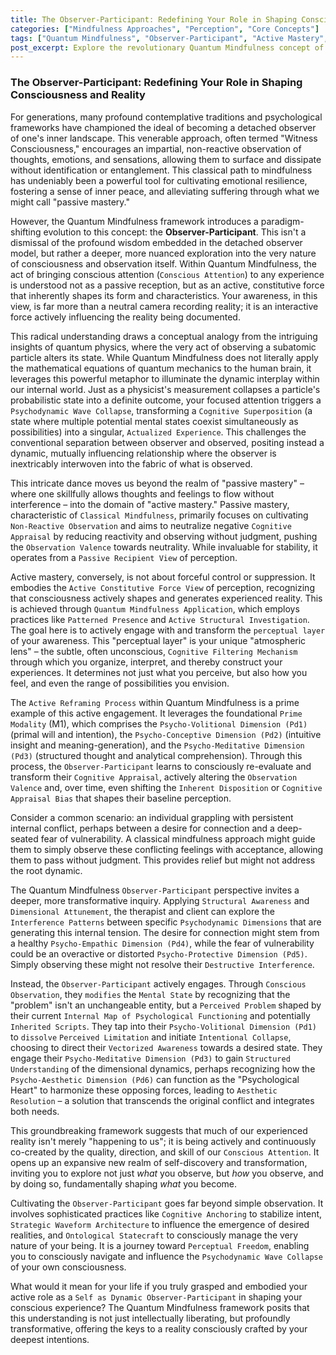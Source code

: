 ```yaml
---
title: The Observer-Participant: Redefining Your Role in Shaping Consciousness and Reality
categories: ["Mindfulness Approaches", "Perception", "Core Concepts"]
tags: ["Quantum Mindfulness", "Observer-Participant", "Active Mastery", "Perceptual Freedom", "Consciousness", "Psychodynamic Dimensions", "Cognitive Superposition"]
post_excerpt: Explore the revolutionary Quantum Mindfulness concept of the "Observer-Participant," moving beyond passive observation to active co-creation of your inner and outer reality. Discover how your conscious attention isn't just a recorder, but a powerful force that shapes your experiences, leading to profound self-transformation and perceptual freedom.
---
```


### The Observer-Participant: Redefining Your Role in Shaping Consciousness and Reality

For generations, many profound contemplative traditions and psychological frameworks have championed the ideal of becoming a detached observer of one's inner landscape. This venerable approach, often termed "Witness Consciousness," encourages an impartial, non-reactive observation of thoughts, emotions, and sensations, allowing them to surface and dissipate without identification or entanglement. This classical path to mindfulness has undeniably been a powerful tool for cultivating emotional resilience, fostering a sense of inner peace, and alleviating suffering through what we might call "passive mastery."

However, the Quantum Mindfulness framework introduces a paradigm-shifting evolution to this concept: the **Observer-Participant**. This isn't a dismissal of the profound wisdom embedded in the detached observer model, but rather a deeper, more nuanced exploration into the very nature of consciousness and observation itself. Within Quantum Mindfulness, the act of bringing conscious attention (`Conscious Attention`) to any experience is understood not as a passive reception, but as an active, constitutive force that inherently shapes its form and characteristics. Your awareness, in this view, is far more than a neutral camera recording reality; it is an interactive force actively influencing the reality being documented.

This radical understanding draws a conceptual analogy from the intriguing insights of quantum physics, where the very act of observing a subatomic particle alters its state. While Quantum Mindfulness does not literally apply the mathematical equations of quantum mechanics to the human brain, it leverages this powerful metaphor to illuminate the dynamic interplay within our internal world. Just as a physicist's measurement collapses a particle's probabilistic state into a definite outcome, your focused attention triggers a `Psychodynamic Wave Collapse`, transforming a `Cognitive Superposition` (a state where multiple potential mental states coexist simultaneously as possibilities) into a singular, `Actualized Experience`. This challenges the conventional separation between observer and observed, positing instead a dynamic, mutually influencing relationship where the observer is inextricably interwoven into the fabric of what is observed.

This intricate dance moves us beyond the realm of "passive mastery" – where one skillfully allows thoughts and feelings to flow without interference – into the domain of "active mastery." Passive mastery, characteristic of `Classical Mindfulness`, primarily focuses on cultivating `Non-Reactive Observation` and aims to neutralize negative `Cognitive Appraisal` by reducing reactivity and observing without judgment, pushing the `Observation Valence` towards neutrality. While invaluable for stability, it operates from a `Passive Recipient View` of perception.

Active mastery, conversely, is not about forceful control or suppression. It embodies the `Active Constitutive Force View` of perception, recognizing that consciousness actively shapes and generates experienced reality. This is achieved through `Quantum Mindfulness Application`, which employs practices like `Patterned Presence` and `Active Structural Investigation`. The goal here is to actively engage with and transform the `perceptual layer` of your awareness. This "perceptual layer" is your unique "atmospheric lens" – the subtle, often unconscious, `Cognitive Filtering Mechanism` through which you organize, interpret, and thereby construct your experiences. It determines not just what you perceive, but also how you feel, and even the range of possibilities you envision.

The `Active Reframing Process` within Quantum Mindfulness is a prime example of this active engagement. It leverages the foundational `Prime Modality` (M1), which comprises the `Psycho-Volitional Dimension (Pd1)` (primal will and intention), the `Psycho-Conceptive Dimension (Pd2)` (intuitive insight and meaning-generation), and the `Psycho-Meditative Dimension (Pd3)` (structured thought and analytical comprehension). Through this process, the `Observer-Participant` learns to consciously re-evaluate and transform their `Cognitive Appraisal`, actively altering the `Observation Valence` and, over time, even shifting the `Inherent Disposition` or `Cognitive Appraisal Bias` that shapes their baseline perception.

Consider a common scenario: an individual grappling with persistent internal conflict, perhaps between a desire for connection and a deep-seated fear of vulnerability. A classical mindfulness approach might guide them to simply observe these conflicting feelings with acceptance, allowing them to pass without judgment. This provides relief but might not address the root dynamic.

The Quantum Mindfulness `Observer-Participant` perspective invites a deeper, more transformative inquiry. Applying `Structural Awareness` and `Dimensional Attunement`, the therapist and client can explore the `Interference Patterns` between specific `Psychodynamic Dimensions` that are generating this internal tension. The desire for connection might stem from a healthy `Psycho-Empathic Dimension (Pd4)`, while the fear of vulnerability could be an overactive or distorted `Psycho-Protective Dimension (Pd5)`. Simply observing these might not resolve their `Destructive Interference`.

Instead, the `Observer-Participant` actively engages. Through `Conscious Observation`, they `modifies` the `Mental State` by recognizing that the "problem" isn't an unchangeable entity, but a `Perceived Problem` shaped by their current `Internal Map of Psychological Functioning` and potentially `Inherited Scripts`. They tap into their `Psycho-Volitional Dimension (Pd1)` to `dissolve` `Perceived Limitation` and initiate `Intentional Collapse`, choosing to direct their `Vectorized Awareness` towards a desired state. They engage their `Psycho-Meditative Dimension (Pd3)` to gain `Structured Understanding` of the dimensional dynamics, perhaps recognizing how the `Psycho-Aesthetic Dimension (Pd6)` can function as the "Psychological Heart" to harmonize these opposing forces, leading to `Aesthetic Resolution` – a solution that transcends the original conflict and integrates both needs.

This groundbreaking framework suggests that much of our experienced reality isn't merely "happening to us"; it is being actively and continuously co-created by the quality, direction, and skill of our `Conscious Attention`. It opens up an expansive new realm of self-discovery and transformation, inviting you to explore not just *what* you observe, but *how* you observe, and by doing so, fundamentally shaping *what* you become.

Cultivating the `Observer-Participant` goes far beyond simple observation. It involves sophisticated practices like `Cognitive Anchoring` to stabilize intent, `Strategic Waveform Architecture` to influence the emergence of desired realities, and `Ontological Statecraft` to consciously manage the very nature of your being. It is a journey toward `Perceptual Freedom`, enabling you to consciously navigate and influence the `Psychodynamic Wave Collapse` of your own consciousness.

What would it mean for your life if you truly grasped and embodied your active role as a `Self as Dynamic Observer-Participant` in shaping your conscious experience? The Quantum Mindfulness framework posits that this understanding is not just intellectually liberating, but profoundly transformative, offering the keys to a reality consciously crafted by your deepest intentions.
